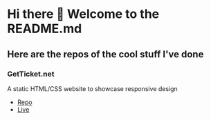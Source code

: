 # Hi there 👋 Welcome to the README.md

## Here are the repos of the cool stuff I've done

### GetTicket.net
A static HTML/CSS website to showcase responsive design

- [Repo](http://github.com/absurdlyeloquent/responsive-website)
- [Live](http://absurdlyeloquent.github.io/responsive-website)

<!--
**AbsurdlyEloquent/absurdlyeloquent** is a ✨ _special_ ✨ repository because its `README.md` (this file) appears on your GitHub profile.

Here are some ideas to get you started:

- 🔭 I’m currently working on ...
- 🌱 I’m currently learning ...
- 👯 I’m looking to collaborate on ...
- 🤔 I’m looking for help with ...
- 💬 Ask me about ...
- 📫 How to reach me: ...
- 😄 Pronouns: ...
- ⚡ Fun fact: ...
-->
